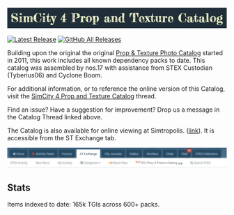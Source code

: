 ![Header](resources/head.jpg)


[![Latest Release](https://img.shields.io/github/v/release/noah-severyn/SC4PropTextureCatalog)](https://github.com/noah-severyn/SC4PropTextureCatalog/releases/latest)
[![GitHub All Releases](https://img.shields.io/github/downloads/noah-severyn/SC4PropTextureCatalog/total)](https://github.com/noah-severyn/SC4PropTextureCatalog/releases/tag/2.2.2)

Building upon the original the original [Prop & Texture Photo Catalog](https://sc4devotion.com/forums/index.php?board=415.0) started in 2011, this work includes all known dependency packs
to date. This catalog was assembled by nos.17 with assistance from STEX Custodian (Tyberius06) and Cyclone Boom.

For additional information, or to reference the online version of this Catalog, visit the [SimCity 4 Prop and Texture Catalog](https://community.simtropolis.com/forums/topic/758501-simcity-4-prop-and-texture-catalogue-by-stex-custodian/) thread.

Find an issue? Have a suggestion for improvement? Drop us a message in the Catalog Thread linked above.

The Catalog is also available for online viewing at Simtropolis. ([link](https://community.simtropolis.com/sc4-prop-and-texture-catalog/index/)). It is accessible from the ST Exchange tab.

![Accessible under the ST Exchange tab](https://raw.githubusercontent.com/noah-severyn/SC4PropTextureCatalog/main/_Legacy/resources/STbanner.png "Accessible under the ST Exchange tab")

## Stats
Items indexed to date: 165k TGIs across 600+ packs.
